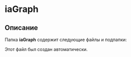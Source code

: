 # iaGraph

## Описание
Папка **iaGraph** содержит следующие файлы и подпапки:

Этот файл был создан автоматически.
